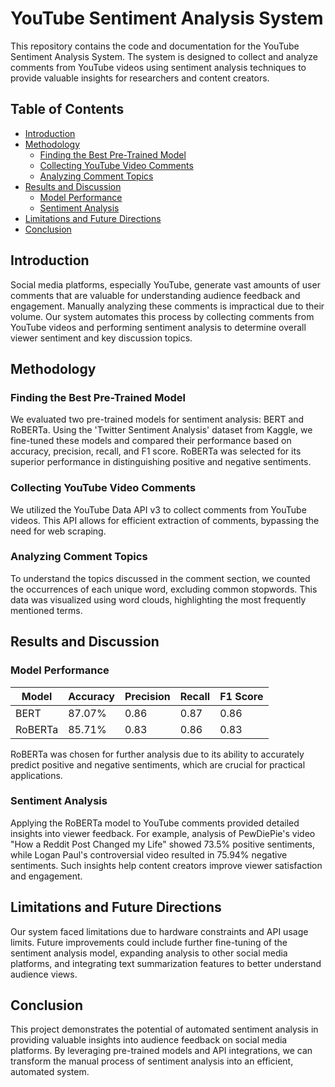 # YouTube Sentiment Analysis System

This repository contains the code and documentation for the YouTube Sentiment Analysis System. The system is designed to collect and analyze comments from YouTube videos using sentiment analysis techniques to provide valuable insights for researchers and content creators.

## Table of Contents
- [Introduction](#introduction)
- [Methodology](#methodology)
  - [Finding the Best Pre-Trained Model](#finding-the-best-pre-trained-model)
  - [Collecting YouTube Video Comments](#collecting-youtube-video-comments)
  - [Analyzing Comment Topics](#analyzing-comment-topics)
- [Results and Discussion](#results-and-discussion)
  - [Model Performance](#model-performance)
  - [Sentiment Analysis](#sentiment-analysis)
- [Limitations and Future Directions](#limitations-and-future-directions)
- [Conclusion](#conclusion)

## Introduction

Social media platforms, especially YouTube, generate vast amounts of user comments that are valuable for understanding audience feedback and engagement. Manually analyzing these comments is impractical due to their volume. Our system automates this process by collecting comments from YouTube videos and performing sentiment analysis to determine overall viewer sentiment and key discussion topics.

## Methodology

### Finding the Best Pre-Trained Model

We evaluated two pre-trained models for sentiment analysis: BERT and RoBERTa. Using the 'Twitter Sentiment Analysis' dataset from Kaggle, we fine-tuned these models and compared their performance based on accuracy, precision, recall, and F1 score. RoBERTa was selected for its superior performance in distinguishing positive and negative sentiments.

### Collecting YouTube Video Comments

We utilized the YouTube Data API v3 to collect comments from YouTube videos. This API allows for efficient extraction of comments, bypassing the need for web scraping.

### Analyzing Comment Topics

To understand the topics discussed in the comment section, we counted the occurrences of each unique word, excluding common stopwords. This data was visualized using word clouds, highlighting the most frequently mentioned terms.

## Results and Discussion

### Model Performance

| Model   | Accuracy | Precision | Recall | F1 Score |
|---------|----------|-----------|--------|----------|
| BERT    | 87.07%   | 0.86      | 0.87   | 0.86     |
| RoBERTa | 85.71%   | 0.83      | 0.86   | 0.83     |

RoBERTa was chosen for further analysis due to its ability to accurately predict positive and negative sentiments, which are crucial for practical applications.

### Sentiment Analysis

Applying the RoBERTa model to YouTube comments provided detailed insights into viewer feedback. For example, analysis of PewDiePie's video "How a Reddit Post Changed my Life" showed 73.5% positive sentiments, while Logan Paul's controversial video resulted in 75.94% negative sentiments. Such insights help content creators improve viewer satisfaction and engagement.

## Limitations and Future Directions

Our system faced limitations due to hardware constraints and API usage limits. Future improvements could include further fine-tuning of the sentiment analysis model, expanding analysis to other social media platforms, and integrating text summarization features to better understand audience views.

## Conclusion

This project demonstrates the potential of automated sentiment analysis in providing valuable insights into audience feedback on social media platforms. By leveraging pre-trained models and API integrations, we can transform the manual process of sentiment analysis into an efficient, automated system.

